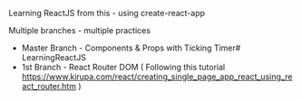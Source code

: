 Learning ReactJS from this - using create-react-app

Multiple branches - multiple practices

- Master Branch - Components & Props with Ticking Timer# LearningReactJS
- 1st Branch - React Router DOM ( Following this tutorial https://www.kirupa.com/react/creating_single_page_app_react_using_react_router.htm )

